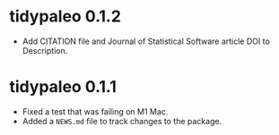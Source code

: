 # tidypaleo 0.1.2

* Add CITATION file and Journal of Statistical Software
  article DOI to Description.

# tidypaleo 0.1.1

* Fixed a test that was failing on M1 Mac.
* Added a `NEWS.md` file to track changes to the package.
